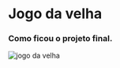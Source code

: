 # Jogo da velha

### Como ficou o projeto final.

![jogo da velha](https://user-images.githubusercontent.com/99925503/235960536-168f33b9-a329-4ebc-a917-54f71871a670.png)
